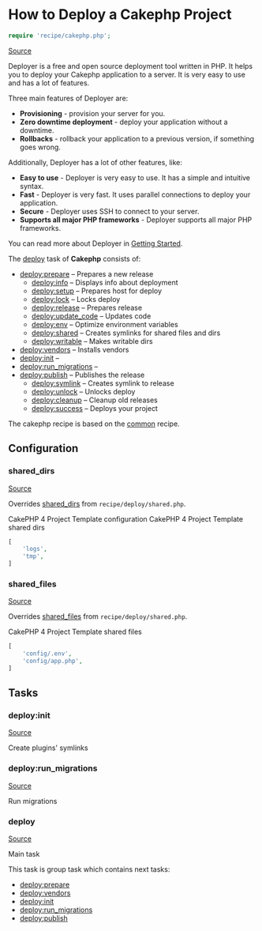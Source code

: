 <!-- DO NOT EDIT THIS FILE! -->
<!-- Instead edit recipe/cakephp.php -->
<!-- Then run bin/docgen -->

# How to Deploy a Cakephp Project

```php
require 'recipe/cakephp.php';
```

[Source](/recipe/cakephp.php)

Deployer is a free and open source deployment tool written in PHP. 
It helps you to deploy your Cakephp application to a server. 
It is very easy to use and has a lot of features. 

Three main features of Deployer are:
- **Provisioning** - provision your server for you.
- **Zero downtime deployment** - deploy your application without a downtime.
- **Rollbacks** - rollback your application to a previous version, if something goes wrong.

Additionally, Deployer has a lot of other features, like:
- **Easy to use** - Deployer is very easy to use. It has a simple and intuitive syntax.
- **Fast** - Deployer is very fast. It uses parallel connections to deploy your application.
- **Secure** - Deployer uses SSH to connect to your server.
- **Supports all major PHP frameworks** - Deployer supports all major PHP frameworks.

You can read more about Deployer in [Getting Started](/docs/getting-started.md).

The [deploy](#deploy) task of **Cakephp** consists of:
* [deploy:prepare](/docs/recipe/common.md#deployprepare) – Prepares a new release
  * [deploy:info](/docs/recipe/deploy/info.md#deployinfo) – Displays info about deployment
  * [deploy:setup](/docs/recipe/deploy/setup.md#deploysetup) – Prepares host for deploy
  * [deploy:lock](/docs/recipe/deploy/lock.md#deploylock) – Locks deploy
  * [deploy:release](/docs/recipe/deploy/release.md#deployrelease) – Prepares release
  * [deploy:update_code](/docs/recipe/deploy/update_code.md#deployupdate_code) – Updates code
  * [deploy:env](/docs/recipe/symfony.md#deployenv) – Optimize environment variables
  * [deploy:shared](/docs/recipe/deploy/shared.md#deployshared) – Creates symlinks for shared files and dirs
  * [deploy:writable](/docs/recipe/deploy/writable.md#deploywritable) – Makes writable dirs
* [deploy:vendors](/docs/recipe/deploy/vendors.md#deployvendors) – Installs vendors
* [deploy:init](/docs/recipe/cakephp.md#deployinit) – 
* [deploy:run_migrations](/docs/recipe/cakephp.md#deployrun_migrations) – 
* [deploy:publish](/docs/recipe/common.md#deploypublish) – Publishes the release
  * [deploy:symlink](/docs/recipe/deploy/symlink.md#deploysymlink) – Creates symlink to release
  * [deploy:unlock](/docs/recipe/deploy/lock.md#deployunlock) – Unlocks deploy
  * [deploy:cleanup](/docs/recipe/deploy/cleanup.md#deploycleanup) – Cleanup old releases
  * [deploy:success](/docs/recipe/common.md#deploysuccess) – Deploys your project


The cakephp recipe is based on the [common](/docs/recipe/common.md) recipe.

## Configuration
### shared_dirs
[Source](https://github.com/deployphp/deployer/blob/master/recipe/cakephp.php#L14)

Overrides [shared_dirs](/docs/recipe/deploy/shared.md#shared_dirs) from `recipe/deploy/shared.php`.

CakePHP 4 Project Template configuration
CakePHP 4 Project Template shared dirs

```php title="Default value"
[
    'logs',
    'tmp',
]
```


### shared_files
[Source](https://github.com/deployphp/deployer/blob/master/recipe/cakephp.php#L20)

Overrides [shared_files](/docs/recipe/deploy/shared.md#shared_files) from `recipe/deploy/shared.php`.

CakePHP 4 Project Template shared files

```php title="Default value"
[
    'config/.env',
    'config/app.php',
]
```



## Tasks

### deploy:init
[Source](https://github.com/deployphp/deployer/blob/master/recipe/cakephp.php#L28)



Create plugins' symlinks


### deploy:run_migrations
[Source](https://github.com/deployphp/deployer/blob/master/recipe/cakephp.php#L35)



Run migrations


### deploy
[Source](https://github.com/deployphp/deployer/blob/master/recipe/cakephp.php#L43)



Main task


This task is group task which contains next tasks:
* [deploy:prepare](/docs/recipe/common.md#deployprepare)
* [deploy:vendors](/docs/recipe/deploy/vendors.md#deployvendors)
* [deploy:init](/docs/recipe/cakephp.md#deployinit)
* [deploy:run_migrations](/docs/recipe/cakephp.md#deployrun_migrations)
* [deploy:publish](/docs/recipe/common.md#deploypublish)


